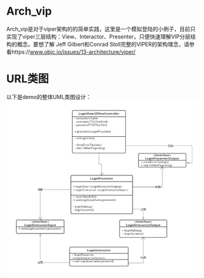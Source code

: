 # Arch_vip
Arch_vip是对于viper架构的的简单实践，这里是一个模拟登陆的小例子，目前只实现了viper三层结构：View、Interactor、Presenter，只便快速理解VIP分层结构的概念。要想了解 Jeff Gilbert和Conrad Stoll完整的VIPER的架构理念，请参看https://www.objc.io/issues/13-architecture/viper/

# URL类图
以下是demo的整体UML类图设计：
![URL类图](VIPER_vip_Login.png)
